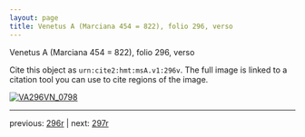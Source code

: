 ```yaml
---
layout: page
title: Venetus A (Marciana 454 = 822), folio 296, verso
---
```


Venetus A (Marciana 454 = 822), folio 296, verso

Cite this object as `urn:cite2:hmt:msA.v1:296v`.  The full image is linked to a citation tool you can use to cite regions of the image.

[![VA296VN_0798](http://www.homermultitext.org/iipsrv?IIIF=/project/homer/pyramidal/deepzoom/hmt/vaimg/2017a/VA296VN_0798.tif/full/800,/0/default.jpg)](http://www.homermultitext.org/ict2/?urn=urn:cite2:hmt:vaimg.2017a:VA296VN_0798) 

---

previous:  [296r](../296r/) | next: [297r](../297r/)